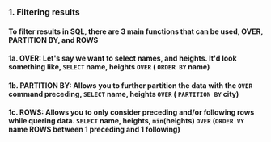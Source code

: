 ### 1. Filtering results
#### To filter results in SQL, there are 3 main functions that can be used, OVER, PARTITION BY, and ROWS
#### 1a. OVER: Let's say we want to select names, and heights. It'd look something like, `SELECT` name, heights `OVER` ( `ORDER BY` name)
#### 1b. PARTITION BY: Allows you to further partition the data with the `OVER` command preceding, `SELECT` name, heights `OVER` ( `PARTITION BY` city)
#### 1c. ROWS: Allows you to only consider preceding and/or following rows while quering data. `SELECT` name, heights, `min`(heights) `OVER` (`ORDER VY` name ROWS between 1 preceding and 1 following)
